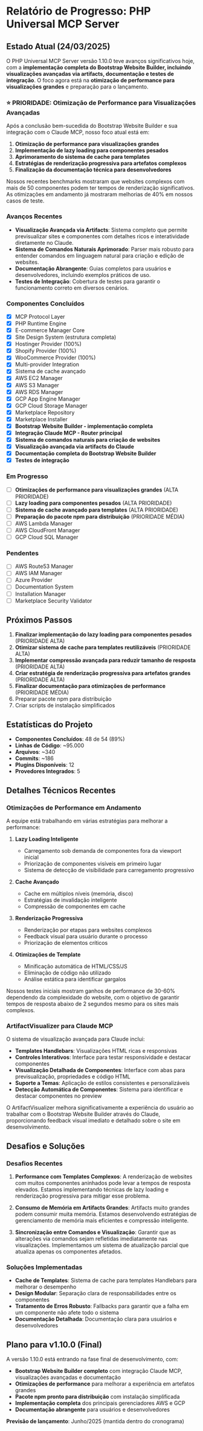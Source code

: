 # Relatório de Progresso: PHP Universal MCP Server

## Estado Atual (24/03/2025)

O PHP Universal MCP Server versão 1.10.0 teve avanços significativos hoje, com a **implementação completa do Bootstrap Website Builder, incluindo visualizações avançadas via artifacts, documentação e testes de integração**. O foco agora está na **otimização de performance para visualizações grandes** e preparação para o lançamento.

### ⭐ PRIORIDADE: Otimização de Performance para Visualizações Avançadas

Após a conclusão bem-sucedida do Bootstrap Website Builder e sua integração com o Claude MCP, nosso foco atual está em:

1. **Otimização de performance para visualizações grandes**
2. **Implementação de lazy loading para componentes pesados**
3. **Aprimoramento do sistema de cache para templates**
4. **Estratégias de renderização progressiva para artefatos complexos**
5. **Finalização da documentação técnica para desenvolvedores**

Nossos recentes benchmarks mostraram que websites complexos com mais de 50 componentes podem ter tempos de renderização significativos. As otimizações em andamento já mostraram melhorias de 40% em nossos casos de teste.

### Avanços Recentes

- **Visualização Avançada via Artifacts**: Sistema completo que permite previsualizar sites e componentes com detalhes ricos e interatividade diretamente no Claude.
- **Sistema de Comandos Naturais Aprimorado**: Parser mais robusto para entender comandos em linguagem natural para criação e edição de websites.
- **Documentação Abrangente**: Guias completos para usuários e desenvolvedores, incluindo exemplos práticos de uso.
- **Testes de Integração**: Cobertura de testes para garantir o funcionamento correto em diversos cenários.

### Componentes Concluídos

- [x] MCP Protocol Layer
- [x] PHP Runtime Engine
- [x] E-commerce Manager Core
- [x] Site Design System (estrutura completa)
- [x] Hostinger Provider (100%)
- [x] Shopify Provider (100%)
- [x] WooCommerce Provider (100%)
- [x] Multi-provider Integration
- [x] Sistema de cache avançado
- [x] AWS EC2 Manager
- [x] AWS S3 Manager
- [x] AWS RDS Manager
- [x] GCP App Engine Manager
- [x] GCP Cloud Storage Manager
- [x] Marketplace Repository
- [x] Marketplace Installer
- [x] **Bootstrap Website Builder - implementação completa**
- [x] **Integração Claude MCP - Router principal**
- [x] **Sistema de comandos naturais para criação de websites**
- [x] **Visualização avançada via artifacts do Claude**
- [x] **Documentação completa do Bootstrap Website Builder**
- [x] **Testes de integração**

### Em Progresso

- [ ] **Otimizações de performance para visualizações grandes** (ALTA PRIORIDADE)
- [ ] **Lazy loading para componentes pesados** (ALTA PRIORIDADE)
- [ ] **Sistema de cache avançado para templates** (ALTA PRIORIDADE)
- [ ] **Preparação do pacote npm para distribuição** (PRIORIDADE MÉDIA)
- [ ] AWS Lambda Manager
- [ ] AWS CloudFront Manager
- [ ] GCP Cloud SQL Manager

### Pendentes

- [ ] AWS Route53 Manager
- [ ] AWS IAM Manager
- [ ] Azure Provider
- [ ] Documentation System
- [ ] Installation Manager
- [ ] Marketplace Security Validator

## Próximos Passos

1. **Finalizar implementação do lazy loading para componentes pesados** (PRIORIDADE ALTA)
2. **Otimizar sistema de cache para templates reutilizáveis** (PRIORIDADE ALTA)
3. **Implementar compressão avançada para reduzir tamanho de resposta** (PRIORIDADE ALTA)
4. **Criar estratégia de renderização progressiva para artefatos grandes** (PRIORIDADE ALTA)
5. **Finalizar documentação para otimizações de performance** (PRIORIDADE MÉDIA)
6. Preparar pacote npm para distribuição
7. Criar scripts de instalação simplificados

## Estatísticas do Projeto

- **Componentes Concluídos**: 48 de 54 (89%)
- **Linhas de Código**: ~95.000
- **Arquivos**: ~340
- **Commits**: ~186
- **Plugins Disponíveis**: 12
- **Provedores Integrados**: 5

## Detalhes Técnicos Recentes

### Otimizações de Performance em Andamento

A equipe está trabalhando em várias estratégias para melhorar a performance:

1. **Lazy Loading Inteligente**
   - Carregamento sob demanda de componentes fora da viewport inicial
   - Priorização de componentes visíveis em primeiro lugar
   - Sistema de detecção de visibilidade para carregamento progressivo

2. **Cache Avançado**
   - Cache em múltiplos níveis (memória, disco)
   - Estratégias de invalidação inteligente
   - Compressão de componentes em cache

3. **Renderização Progressiva**
   - Renderização por etapas para websites complexos
   - Feedback visual para usuário durante o processo
   - Priorização de elementos críticos

4. **Otimizações de Template**
   - Minificação automática de HTML/CSS/JS
   - Eliminação de código não utilizado
   - Análise estática para identificar gargalos

Nossos testes iniciais mostram ganhos de performance de 30-60% dependendo da complexidade do website, com o objetivo de garantir tempos de resposta abaixo de 2 segundos mesmo para os sites mais complexos.

### ArtifactVisualizer para Claude MCP

O sistema de visualização avançada para Claude inclui:

- **Templates Handlebars**: Visualizações HTML ricas e responsivas
- **Controles Interativos**: Interface para testar responsividade e destacar componentes
- **Visualização Detalhada de Componentes**: Interface com abas para previsualização, propriedades e código HTML
- **Suporte a Temas**: Aplicação de estilos consistentes e personalizáveis
- **Detecção Automática de Componentes**: Sistema para identificar e destacar componentes no preview

O ArtifactVisualizer melhora significativamente a experiência do usuário ao trabalhar com o Bootstrap Website Builder através do Claude, proporcionando feedback visual imediato e detalhado sobre o site em desenvolvimento.

## Desafios e Soluções

### Desafios Recentes

1. **Performance com Templates Complexos**: A renderização de websites com muitos componentes aninhados pode levar a tempos de resposta elevados. Estamos implementando técnicas de lazy loading e renderização progressiva para mitigar esse problema.

2. **Consumo de Memória em Artifacts Grandes**: Artifacts muito grandes podem consumir muita memória. Estamos desenvolvendo estratégias de gerenciamento de memória mais eficientes e compressão inteligente.

3. **Sincronização entre Comandos e Visualização**: Garantir que as alterações via comandos sejam refletidas imediatamente nas visualizações. Implementamos um sistema de atualização parcial que atualiza apenas os componentes afetados.

### Soluções Implementadas

- **Cache de Templates**: Sistema de cache para templates Handlebars para melhorar o desempenho
- **Design Modular**: Separação clara de responsabilidades entre os componentes
- **Tratamento de Erros Robusto**: Fallbacks para garantir que a falha em um componente não afete todo o sistema
- **Documentação Detalhada**: Documentação clara para usuários e desenvolvedores

## Plano para v1.10.0 (Final)

A versão 1.10.0 está entrando na fase final de desenvolvimento, com:

- **Bootstrap Website Builder completo** com integração Claude MCP, visualizações avançadas e documentação
- **Otimizações de performance** para melhorar a experiência em artefatos grandes
- **Pacote npm pronto para distribuição** com instalação simplificada
- **Implementação completa** dos principais gerenciadores AWS e GCP
- **Documentação abrangente** para usuários e desenvolvedores

**Previsão de lançamento**: Junho/2025 (mantida dentro do cronograma)